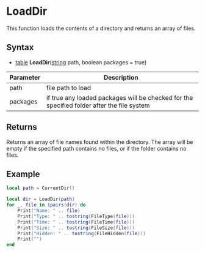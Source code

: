 # LoadDir

This function loads the contents of a directory and returns an array of files.

## Syntax

- [table](https://www.lua.org/manual/5.4/manual.html#6.6) **LoadDir**([string](https://www.lua.org/manual/5.4/manual.html#6.4) path, boolean packages = true)

| Parameter | Description |
|---|---|
| path | file path to load |
| packages | if true any loaded packages will be checked for the specified folder after the file system |

## Returns

Returns an array of file names found within the directory. The array will be empty if the specified path contains no files, or if the folder contains no files.
 
 ## Example

```lua
local path = CurrentDir()

local dir = LoadDir(path)
for _, file in ipairs(dir) do
    Print("Name: " .. file)
    Print("Type: " .. tostring(FileType(file)))
    Print("Time: " .. tostring(FileTime(file)))
    Print("Size: " .. tostring(FileSize(file)))
    Print("Hidden: " .. tostring(FileHidden(file)))
    Print("")
end
```
